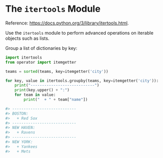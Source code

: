 # The `itertools` Module

Reference: https://docs.python.org/3/library/itertools.html.

Use the `itertools` module to perform advanced operations on iterable objects such as lists.

Group a list of dictionaries by key:

```python
import itertools
from operator import itemgetter

teams = sorted(teams, key=itemgetter('city'))

for key, value in itertools.groupby(teams, key=itemgetter('city')):
    print("----------------------------")
    print(key.upper() + ":")
    for team in value:
        print("  + " + team["name"])

#> ----------------------------
#> BOSTON:
#>   + Red Sox
#> ----------------------------
#> NEW HAVEN:
#>   + Ravens
#> ----------------------------
#> NEW YORK:
#>   + Yankees
#>   + Mets
```
